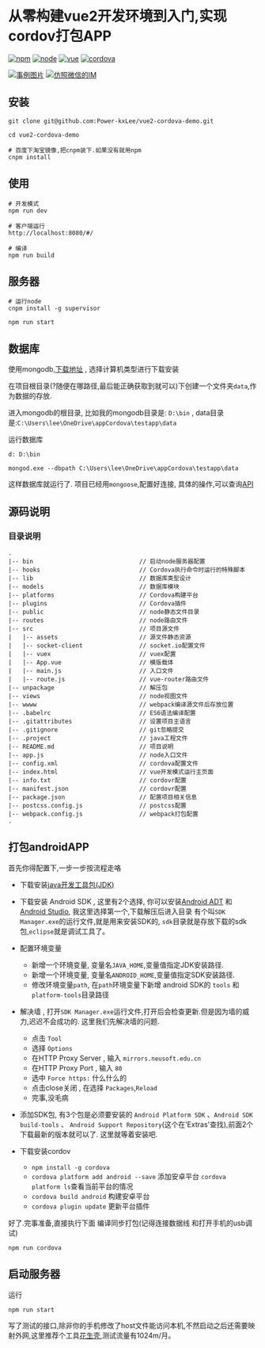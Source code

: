 # 从零构建vue2开发环境到入门,实现cordov打包APP

[![npm](https://img.shields.io/badge/npm-3.10.9-blue.svg)]() [![node](https://img.shields.io/badge/node-6.9.2-lightgrey.svg)]() [![vue](https://img.shields.io/badge/vue-2.0-brightgreen.svg)]() [![cordova](https://img.shields.io/badge/cordova-6.5.0-brightgreen.svg)]() 


[![事例图片](https://github.com/Power-kxLee/vue2-cordova-demo/blob/master/demo.gif)]()
[![仿照微信的IM](https://github.com/Power-kxLee/vue2-cordova-demo/blob/master/weixindemo.gif)]()

## 安装
``` 
git clone git@github.com:Power-kxLee/vue2-cordova-demo.git

cd vue2-cordova-demo

# 百度下淘宝镜像,把cnpm装下.如果没有就用npm
cnpm install
```


## 使用

```
# 开发模式
npm run dev

# 客户端运行
http://localhost:8080/#/

# 编译
npm run build
```

## 服务器
```
# 运行node
cnpm install -g supervisor

npm run start
```

## 数据库

使用mongodb,[下载地址](https://www.mongodb.com/download-center?jmp=nav#community) , 选择计算机类型进行下载安装

在项目根目录(?随便在哪路径,最后能正确获取到就可以)下创建一个文件夹`data`,作为数据的存放.

进入mongodb的根目录, 比如我的mongodb目录是: `D:\bin` , data目录是:`C:\Users\lee\OneDrive\appCordova\testapp\data`

运行数据库
```
d: D:\bin

mongod.exe --dbpath C:\Users\lee\OneDrive\appCordova\testapp\data
```
这样数据库就运行了. 项目已经用`mongoose`,配置好连接, 具体的操作,可以查询[API](http://www.nodeclass.com/api/mongoose.html)


## 源码说明
### 目录说明
```
.
|-- bin                              // 启动node服务器配置
|-- hooks                            // Cordova执行命令时运行的特殊脚本
|-- lib                              // 数据库类型设计
|-- models                           // 数据库模块
|-- platforms                        // Cordova构建平台
|-- plugins                          // Cordova插件
|-- public                           // node静态文件目录
|-- routes                           // node路由文件	
|-- src                              // 项目源文件	
|   |-- assets                       // 源文件静态资源
|   |-- socket-client                // socket.io配置文件
|   |-- vuex                         // vuex配置
|   |-- App.vue                      // 模版载体
|   |-- main.js                      // 入口文件
|   |-- route.js                     // vue-router路由文件
|-- unpackage                        // 解压包	
|-- views                            // node视图文件	
|-- wwww                             // webpack编译源文件后存放位置	
|-- .babelrc                         // ES6语法编译配置
|-- .gitattributes                   // 设置项目主语言
|-- .gitignore                       // git忽略提交
|-- .project                         // java工程文件
|-- README.md                        // 项目说明
|-- app.js                           // node入口文件
|-- config.xml                       // cordova配置文件
|-- index.html                       // vue开发模式运行主页面
|-- info.txt                         // cordovr配置
|-- manifest.json                    // cordovr配置
|-- package.json                     // 配置项目相关信息
|-- postcss.config.js                // postcss配置
|-- webpack.config.js                // webpack打包配置
.

```

## 打包androidAPP

首先你得配置下,一步一步按流程走咯


- 下载安装[java开发工具包(JDK)](http://www.oracle.com/technetwork/java/javase/downloads/index.html)

- 下载安装 Android SDK , 这里有2个选择, 你可以安装[Android ADT](http://adt.android-studio.org/) 和 [Android Studio](https://developer.android.com/studio/index.html), 我这里选择第一个,下载解压后进入目录 有个叫`SDK Manager.exe`的运行文件,就是用来安装SDK的, `sdk`目录就是存放下载的sdk包,`eclipse`就是调试工具了。

- 配置环境变量
	- 新增一个环境变量, 变量名`JAVA_HOME`,变量值指定JDK安装路径.
	- 新增一个环境变量, 变量名`ANDROID_HOME`,变量值指定SDK安装路径.
	- 修改环境变量`path`, 在`path`环境变量下新增 android SDK的 `tools` 和 `platform-tools`目录路径

- 解决墙 , 打开`SDK Manager.exe`运行文件,打开后会检查更新.但是因为墙的威力,迟迟不会成功的. 这里我们先解决墙的问题.
	- 点击 `Tool`
	- 选择 `Options`
	- 在HTTP Proxy Server , 输入 `mirrors.neusoft.edu.cn`
	- 在HTTP Proxy Port , 输入 `80`
	- 选中 `Force https:` 什么什么的
	- 点击close关闭 , 在选择 `Packages`,`Reload`
	- 完事,没毛病

- 添加SDK包, 有3个包是必须要安装的 `Android Platform SDK` 、`Android SDK build-tools` 、 `Android Support Repository`(这个在'Extras'查找),前面2个下载最新的版本就可以了. 这里就等着安装吧.

- 下载安装cordov
	- `npm install -g cordova`
	- `cordova platform add android --save` 添加安卓平台 `cordova platform ls`查看当前平台的情况
	- `cordova build android` 构建安卓平台
	- `cordova plugin update` 更新平台插件

好了.完事准备,直接执行下面 编译同步打包(记得连接数据线 和打开手机的usb调试)

```
npm run cordova 
```

## 启动服务器

运行 
```
npm run start
```

写了测试的接口,除非你的手机修改了host文件能访问本机,不然启动之后还需要映射外网,这里推荐个工具[花生壳](http://hsk.oray.com/download/),测试流量有1024m/月。